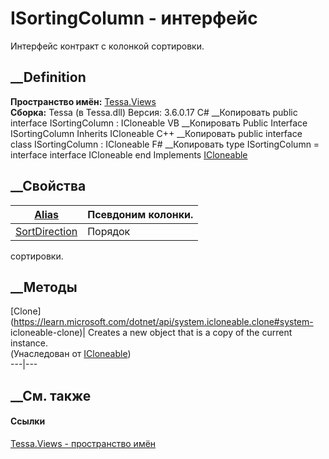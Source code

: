# ISortingColumn - интерфейс
Интерфейс контракт с колонкой сортировки.
## __Definition
 **Пространство имён:** [Tessa.Views](N_Tessa_Views.htm)  
 **Сборка:** Tessa (в Tessa.dll) Версия: 3.6.0.17
C# __Копировать
     public interface ISortingColumn : ICloneable
VB __Копировать
     Public Interface ISortingColumn
    	Inherits ICloneable
C++ __Копировать
     public interface class ISortingColumn : ICloneable
F# __Копировать
     type ISortingColumn = 
        interface
            interface ICloneable
        end
Implements
    [ICloneable](https://learn.microsoft.com/dotnet/api/system.icloneable)
##  __Свойства
[Alias](P_Tessa_Views_ISortingColumn_Alias.htm)|  Псевдоним колонки.  
---|---  
[SortDirection](P_Tessa_Views_ISortingColumn_SortDirection.htm)|  Порядок
сортировки.  
## __Методы
[Clone](https://learn.microsoft.com/dotnet/api/system.icloneable.clone#system-
icloneable-clone)| Creates a new object that is a copy of the current
instance.  
(Унаследован от
[ICloneable](https://learn.microsoft.com/dotnet/api/system.icloneable))  
---|---  
##  __См. также
#### Ссылки
[Tessa.Views - пространство имён](N_Tessa_Views.htm)
